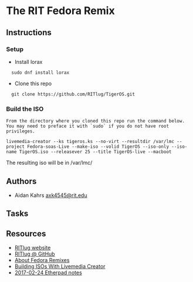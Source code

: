 The RIT Fedora Remix
====================


## Instructions
### Setup 
* Install lorax
```
  sudo dnf install lorax
```
* Clone this repo
```  
  git clone https://github.com/RITlug/TigerOS.git
```
### Build the ISO
    From the directory where you cloned this repo run the command below. You may need to preface it with `sudo` if you do not have root privileges.
```
livemedia-creator --ks tigeros.ks --no-virt --resultdir /var/lmc --project Fedora-soas-Live --make-iso --volid TigerOS --iso-only --iso-name TigerOS.iso --releasever 25 --title TigerOS-live --macboot
```
The resulting iso will be in /var/lmc/

## Authors

* Aidan Kahrs <axk4545@rit.edu>


## Tasks


## Resources

* [RITlug website](http://ritlug.com)
* [RITlug @ GitHub](https://github.com/RITlug)
* [About Fedora Remixes](https://fedoraproject.org/wiki/Remix)
* [Building ISOs With Livemedia Creator](https://fedoraproject.org/wiki/Livemedia-creator-_How_to_create_and_use_a_Live_CD)
* [2017-02-24 Etherpad notes](https://etherpad.gnome.org/p/rit-remix-discussion)
